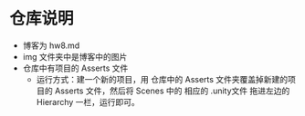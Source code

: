 # 仓库说明



* 博客为 hw8.md
* img 文件夹中是博客中的图片
* 仓库中有项目的 Asserts 文件
  * 运行方式：建一个新的项目，用 仓库中的 Asserts 文件夹覆盖掉新建的项目的 Asserts 文件，然后将 Scenes 中的 相应的 .unity文件 拖进左边的 Hierarchy 一栏，运行即可。

